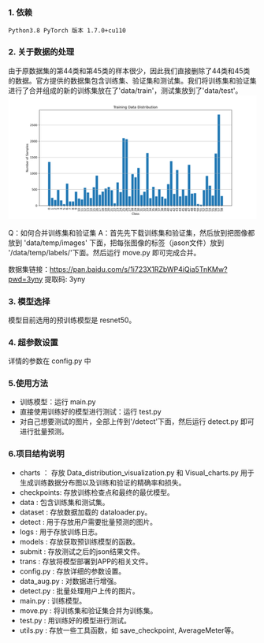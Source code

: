 ### 1. 依赖

    Python3.8 PyTorch 版本 1.7.0+cu110

### 2. 关于数据的处理

由于原数据集的第44类和第45类的样本很少，因此我们直接删除了44类和45类的数据。官方提供的数据集包含训练集、验证集和测试集。我们将训练集和验证集进行了合并组成的新的训练集放在了'data/train'，测试集放到了'data/test'。
![数据分布](./charts/data_distribution.png)

Q：如何合并训练集和验证集
A：首先先下载训练集和验证集，然后放到把图像都放到 'data/temp/images' 下面，把每张图像的标签（jason文件）放到 '/data/temp/labels/'下面。然后运行 move.py 即可完成合并。

数据集链接：https://pan.baidu.com/s/1i723X1RZbWP4iQia5TnKMw?pwd=3yny 提取码: 3yny 


### 3. 模型选择

模型目前选用的预训练模型是 resnet50。

### 4. 超参数设置

详情的参数在 config.py 中

### 5.使用方法

- 训练模型：运行 main.py
- 直接使用训练好的模型进行测试：运行 test.py
- 对自己想要测试的图片，全部上传到'/detect'下面，然后运行 detect.py 即可进行批量预测。

### 6.项目结构说明

- charts ： 存放 Data_distribution_visualization.py 和 Visual_charts.py 用于生成训练数据分布图以及训练和验证的精确率和损失。
- checkpoints: 存放训练检查点和最终的最优模型。
- data : 包含训练集和测试集。
- dataset : 存放数据加载的 dataloader.py。
- detect : 用于存放用户需要批量预测的图片。
- logs : 用于存放训练日志。
- models : 存放获取预训练模型的函数。
- submit : 存放测试之后的json结果文件。
- trans : 存放将模型部署到APP的相关文件。
- config.py : 存放详细的参数设置。
- data_aug.py : 对数据进行增强。
- detect.py : 批量处理用户上传的图片。
- main.py : 训练模型。
- move.py : 将训练集和验证集合并为训练集。
- test.py : 用训练好的模型进行测试。
- utils.py : 存放一些工具函数，如 save_checkpoint, AverageMeter等。
